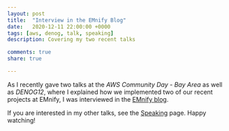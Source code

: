 ```yaml
---
layout: post
title:  "Interview in the EMnify Blog"
date:   2020-12-11 22:00:00 +0000
tags: [aws, denog, talk, speaking]
description: Covering my two recent talks

comments: true
share: true

---
```


As I recently gave two talks at the _AWS Community Day - Bay Area_ as well as _DENOG12_, where I explained how we implemented two of our recent projects at EMnify,
I was interviewed in the [EMnify blog](https://www.emnify.com/blog/behind-the-scenes-emnify-cellular-iot).

If you are interested in my other talks, see the [Speaking](/speaking.md) page. Happy watching!
